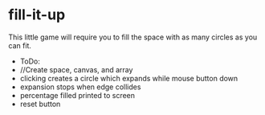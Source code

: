 fill-it-up
==========

This little game will require you to fill the space with as many circles as you can fit. 

- ToDo:
- //Create space, canvas, and array
- clicking creates a circle which expands while mouse button down
- expansion stops when edge collides
- percentage filled printed to screen
- reset button
